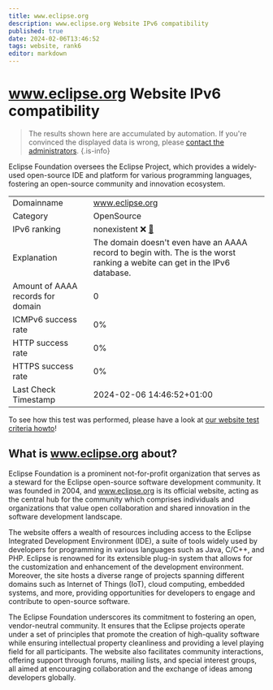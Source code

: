 ```yaml
---
title: www.eclipse.org
description: www.eclipse.org Website IPv6 compatibility
published: true
date: 2024-02-06T13:46:52
tags: website, rank6
editor: markdown
---
```


# www.eclipse.org Website IPv6 compatibility

> The results shown here are accumulated by automation. If you're convinced the displayed data is wrong, please [contact the administrators](/howto/chat). 
{.is-info}

Eclipse Foundation oversees the Eclipse Project, which provides a widely-used open-source IDE and platform for various programming languages, fostering an open-source community and innovation ecosystem.


|   |   |
| - | - |
| Domainname | www.eclipse.org
| Category | OpenSource |
| IPv6 ranking | nonexistent :x: [🔗](/howto/ranking) |
| Explanation | The domain doesn't even have an AAAA record to begin with. The is the worst ranking a webite can get in the IPv6 database. |
| Amount of AAAA records for domain | 0 |
| ICMPv6 success rate | 0%|
| HTTP success rate | 0% |
| HTTPS success rate | 0% |
| Last Check Timestamp | 2024-02-06 14:46:52+01:00 |

To see how this test was performed, please have a look at [our website test criteria howto](/howto/testcriteria/website)!


## What is www.eclipse.org about?
Eclipse Foundation is a prominent not-for-profit organization that serves as a steward for the Eclipse open-source software development community. It was founded in 2004, and www.eclipse.org is its official website, acting as the central hub for the community which comprises individuals and organizations that value open collaboration and shared innovation in the software development landscape.

The website offers a wealth of resources including access to the Eclipse Integrated Development Environment (IDE), a suite of tools widely used by developers for programming in various languages such as Java, C/C++, and PHP. Eclipse is renowned for its extensible plug-in system that allows for the customization and enhancement of the development environment. Moreover, the site hosts a diverse range of projects spanning different domains such as Internet of Things (IoT), cloud computing, embedded systems, and more, providing opportunities for developers to engage and contribute to open-source software.

The Eclipse Foundation underscores its commitment to fostering an open, vendor-neutral community. It ensures that the Eclipse projects operate under a set of principles that promote the creation of high-quality software while ensuring intellectual property cleanliness and providing a level playing field for all participants. The website also facilitates community interactions, offering support through forums, mailing lists, and special interest groups, all aimed at encouraging collaboration and the exchange of ideas among developers globally.


